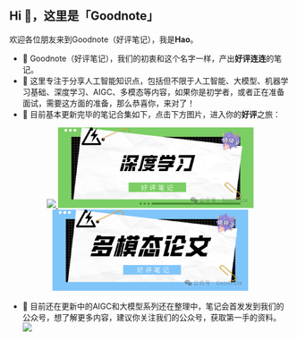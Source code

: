 ## Hi 👋，这里是「Goodnote」
欢迎各位朋友来到Goodnote（好评笔记），我是**Hao**。

- 👯 Goodnote（好评笔记），我们的初衷和这个名字一样，产出**好评连连**的笔记。
- 🔭 这里专注于分享人工智能知识点，包括但不限于人工智能、大模型、机器学习基础、深度学习、AIGC、多模态等内容，如果你是初学者，或者正在准备面试，需要这方面的准备，那么恭喜你，来对了！
- 🌱 目前基本更新完毕的笔记合集如下，点击下方图片，进入你的**好评**之旅：
<div align="center">
  <!-- 第一行 -->
  <a href="https://mp.weixin.qq.com/mp/appmsgalbum?__biz=Mzk1NzgzMjY3OQ==&action=getalbum&album_id=3785370097922080771&scene=126#wechat_redirect">
    <img src="https://github.com/GoodnoteX/GoodnoteX/blob/main/File/ML.png" width="350">
  </a>
  <a href="https://mp.weixin.qq.com/mp/appmsgalbum?__biz=Mzk1NzgzMjY3OQ==&action=getalbum&album_id=3787967363480551430&scene=126#wechat_redirect">
    <img src="https://github.com/GoodnoteX/GoodnoteX/blob/main/File/DL.png" width="350">
  </a>
</div>

<div align="center">
  <!-- 第二行 -->
  <a href="https://mp.weixin.qq.com/mp/appmsgalbum?__biz=Mzk1NzgzMjY3OQ==&action=getalbum&album_id=3789791049510551554&scene=126#wechat_redirect">
    <img src="https://github.com/GoodnoteX/GoodnoteX/blob/main/File/MM.png" width="350">
  </a>

</div>


- 🤔 目前还在更新中的AIGC和大模型系列还在整理中，笔记会首发发到我们的公众号，想了解更多内容，建议你关注我们的公众号，获取第一手的资料。
![](https://github.com/GoodnoteX/GoodnoteX/blob/main/File/gzh.png)


<!--
**CodingCookbook/CodingCookbook** is a ✨ _special_ ✨ repository because its `README.md` (this file) appears on your GitHub profile.

Here are some ideas to get you started:

- 🔭 I’m currently working on ...
- 🌱 I’m currently learning ...
- 👯 I’m looking to collaborate on ...
- 🤔 I’m looking for help with ...
- 💬 Ask me about ...
- 📫 How to reach me: ...
- 😄 Pronouns: ...
- ⚡ Fun fact: ...
-->
